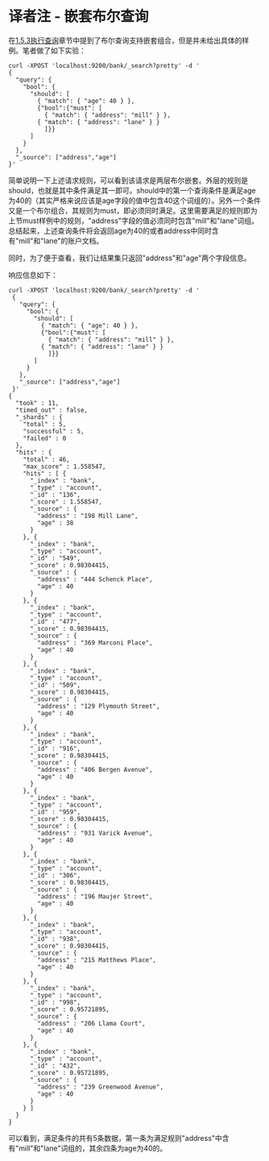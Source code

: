 # 译者注 - 嵌套布尔查询

在[1.5.3执行查询](/getting-started/exploring-your-data/executing-searches.md)章节中提到了布尔查询支持嵌套组合，但是并未给出具体的样例。笔者做了如下实验：

```
curl -XPOST 'localhost:9200/bank/_search?pretty' -d '
{
  "query": {
    "bool": {
      "should": [
        { "match": { "age": 40 } },
        {"bool":{"must": [
          { "match": { "address": "mill" } },
        { "match": { "address": "lane" } }
          ]}}
      ]
    }
  },
  "_source": ["address","age"]
}'
```

简单说明一下上述请求规则，可以看到该请求是两层布尔嵌套。外层的规则是should，也就是其中条件满足其一即可。should中的第一个查询条件是满足age为40的（其实严格来说应该是age字段的值中包含40这个词组的）。另外一个条件又是一个布尔组合，其规则为must，即必须同时满足。这里需要满足的规则即为上节must样例中的规则，"address"字段的值必须同时包含"mill"和"lane"词组。总结起来，上述查询条件将会返回age为40的或者address中同时含有"mill"和"lane"的账户文档。

同时，为了便于查看，我们让结果集只返回"address"和"age"两个字段信息。

响应信息如下：

```
curl -XPOST 'localhost:9200/bank/_search?pretty' -d '
 {
   "query": {
     "bool": {
       "should": [
         { "match": { "age": 40 } },
         {"bool":{"must": [
           { "match": { "address": "mill" } },
         { "match": { "address": "lane" } }
           ]}}
       ]
     }
   },
   "_source": ["address","age"]
 }'
{
  "took" : 11,
  "timed_out" : false,
  "_shards" : {
    "total" : 5,
    "successful" : 5,
    "failed" : 0
  },
  "hits" : {
    "total" : 46,
    "max_score" : 1.558547,
    "hits" : [ {
      "_index" : "bank",
      "_type" : "account",
      "_id" : "136",
      "_score" : 1.558547,
      "_source" : {
        "address" : "198 Mill Lane",
        "age" : 38
      }
    }, {
      "_index" : "bank",
      "_type" : "account",
      "_id" : "549",
      "_score" : 0.98304415,
      "_source" : {
        "address" : "444 Schenck Place",
        "age" : 40
      }
    }, {
      "_index" : "bank",
      "_type" : "account",
      "_id" : "477",
      "_score" : 0.98304415,
      "_source" : {
        "address" : "369 Marconi Place",
        "age" : 40
      }
    }, {
      "_index" : "bank",
      "_type" : "account",
      "_id" : "509",
      "_score" : 0.98304415,
      "_source" : {
        "address" : "129 Plymouth Street",
        "age" : 40
      }
    }, {
      "_index" : "bank",
      "_type" : "account",
      "_id" : "916",
      "_score" : 0.98304415,
      "_source" : {
        "address" : "406 Bergen Avenue",
        "age" : 40
      }
    }, {
      "_index" : "bank",
      "_type" : "account",
      "_id" : "959",
      "_score" : 0.98304415,
      "_source" : {
        "address" : "931 Varick Avenue",
        "age" : 40
      }
    }, {
      "_index" : "bank",
      "_type" : "account",
      "_id" : "306",
      "_score" : 0.98304415,
      "_source" : {
        "address" : "196 Maujer Street",
        "age" : 40
      }
    }, {
      "_index" : "bank",
      "_type" : "account",
      "_id" : "938",
      "_score" : 0.98304415,
      "_source" : {
        "address" : "215 Matthews Place",
        "age" : 40
      }
    }, {
      "_index" : "bank",
      "_type" : "account",
      "_id" : "998",
      "_score" : 0.95721895,
      "_source" : {
        "address" : "206 Llama Court",
        "age" : 40
      }
    }, {
      "_index" : "bank",
      "_type" : "account",
      "_id" : "432",
      "_score" : 0.95721895,
      "_source" : {
        "address" : "239 Greenwood Avenue",
        "age" : 40
      }
    } ]
  }
}
```

可以看到，满足条件的共有5条数据，第一条为满足规则"address"中含有"mill"和"lane"词组的，其余四条为age为40的。

